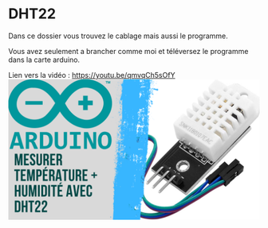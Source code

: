 # DHT22
Dans ce dossier vous trouvez le cablage mais aussi le programme.

Vous avez seulement a brancher comme moi et téléversez le programme dans la carte arduino.

Lien vers la vidéo : https://youtu.be/qmvqCh5sOfY
![alt text](https://github.com/electrocodeur/dht22/blob/main/miniature(1).png)
